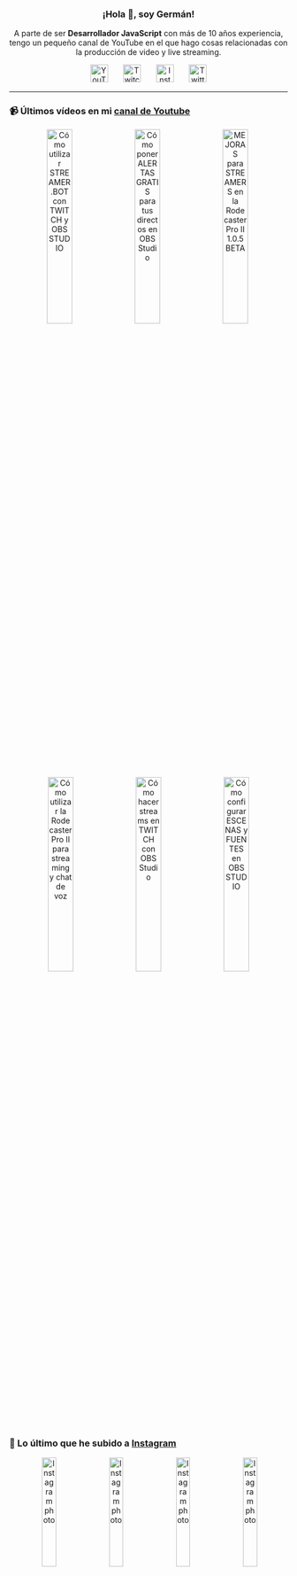 <p align="center" width="300">
  <h3 align="center">¡Hola 👋, soy Germán!</h3>
</p>

<p align="center">A parte de ser <strong>Desarrollador JavaScript</strong> con más de 10 años experiencia, tengo un pequeño canal de YouTube en el que hago cosas relacionadas con la producción de video y live streaming.</p>

<p align="center">
  <a href="https://youtube.com/@germix" target="blank"><img src="https://cdn.simpleicons.org/youtube/FF0000" alt="YouTube" title="YouTube" width="32px" /></a>
  &#8287;&#8287;&#8287;&#8287;&#8287;
  <a href="https://twitch.tv/germix_tv" target="blank"><img src="https://cdn.simpleicons.org/twitch/9146FF" alt="Twitch" title="Twitch" width="32px" /></a>
  &#8287;&#8287;&#8287;&#8287;&#8287;
  <a href="https://instagram.com/germix_tv" target="blank"><img src="https://cdn.simpleicons.org/instagram/E4405F" alt="Instagram" title="Instagram" width="32px" /></a>
  &#8287;&#8287;&#8287;&#8287;&#8287;
  <a href="https://twitter.com/germix_tv" target="blank"><img src="https://cdn.simpleicons.org/twitter/1DA1F2" alt="Twitter" title="Twitter" width="32px" />
  </a>
</p>

<hr />

<p align="center">
  <h3>📹 Últimos vídeos en mi <a href="https://youtube.com/@germix?sub_confirmation=1" target="blank">canal de Youtube</a></h3>
</p>
<p align="center">&#8287;<a href="https://youtu.be/2AilFoiYnlc" target="blank"><img width="30%" src="https://img.youtube.com/vi/2AilFoiYnlc/mqdefault.jpg" alt="Cómo utilizar STREAMER.BOT con TWITCH y OBS STUDIO" title="Cómo utilizar STREAMER.BOT con TWITCH y OBS STUDIO" /></a>  &#8287;<a href="https://youtu.be/3EUPLZjGjkY" target="blank"><img width="30%" src="https://img.youtube.com/vi/3EUPLZjGjkY/mqdefault.jpg" alt="Cómo poner ALERTAS GRATIS para tus directos en OBS Studio" title="Cómo poner ALERTAS GRATIS para tus directos en OBS Studio" /></a>  &#8287;<a href="https://youtu.be/3mLzME7gODA" target="blank"><img width="30%" src="https://img.youtube.com/vi/3mLzME7gODA/mqdefault.jpg" alt="MEJORAS para STREAMERS en la Rodecaster Pro II 1.0.5 BETA" title="MEJORAS para STREAMERS en la Rodecaster Pro II 1.0.5 BETA" /></a>  &#8287;<a href="https://youtu.be/8784wBhHpVo" target="blank"><img width="30%" src="https://img.youtube.com/vi/8784wBhHpVo/mqdefault.jpg" alt="Cómo utilizar la Rodecaster Pro II para streaming y chat de voz" title="Cómo utilizar la Rodecaster Pro II para streaming y chat de voz" /></a>  &#8287;<a href="https://youtu.be/L-Fe5wee3uM" target="blank"><img width="30%" src="https://img.youtube.com/vi/L-Fe5wee3uM/mqdefault.jpg" alt="Cómo hacer streams en TWITCH con OBS Studio" title="Cómo hacer streams en TWITCH con OBS Studio" /></a>  &#8287;<a href="https://youtu.be/TjLFIa8oTSs" target="blank"><img width="30%" src="https://img.youtube.com/vi/TjLFIa8oTSs/mqdefault.jpg" alt="Cómo configurar ESCENAS y FUENTES en OBS STUDIO" title="Cómo configurar ESCENAS y FUENTES en OBS STUDIO" /></a></p>

<p align="center">
  <h3>📸 Lo último que he subido a <a href="https://instagram.com/germix_tv" target="blank">Instagram</a></h3>
</p>
<p align="center">&#8287;<a href='https://instagram.com/p/Cxlxoh3NyWS' target='_blank'><img width='22.5%' src='https://scontent-mia3-1.cdninstagram.com/v/t51.2885-15/382717151_1640351209708007_2810377516422796081_n.jpg?stp=dst-jpg_e15_fr_p1080x1080&_nc_ht=scontent-mia3-1.cdninstagram.com&_nc_cat=111&_nc_ohc=KZ6J5mlZ-90AX8vwndC&edm=APU89FABAAAA&ccb=7-5&oh=00_AfAEJUMt9neFouo9SgAXFv75aA6g8KL5_pKCwbOBMABLpw&oe=6512A550&_nc_sid=bc0c2c' alt='Instagram photo' /></a>  &#8287;<a href='https://instagram.com/p/CxlIWT1xqd2' target='_blank'><img width='22.5%' src='https://scontent-mia3-1.cdninstagram.com/v/t51.2885-15/382074454_1344757813125414_5061495449904523297_n.jpg?stp=dst-jpg_e15_fr_p1080x1080&_nc_ht=scontent-mia3-1.cdninstagram.com&_nc_cat=106&_nc_ohc=9a3yd-2WBKkAX-vmdon&edm=APU89FABAAAA&ccb=7-5&oh=00_AfCi9YcU2zci_qWHCzFeWu077Nxk6m83so8wMQaVsI0Nxg&oe=65125555&_nc_sid=bc0c2c' alt='Instagram photo' /></a>  &#8287;<a href='https://instagram.com/p/CxfLuNntSfq' target='_blank'><img width='22.5%' src='https://scontent-mia3-1.cdninstagram.com/v/t51.2885-15/380933585_866192648374192_3721113509983964004_n.jpg?stp=dst-jpg_e15&_nc_ht=scontent-mia3-1.cdninstagram.com&_nc_cat=104&_nc_ohc=f7tW5S7S7pwAX_ixXL9&edm=APU89FABAAAA&ccb=7-5&oh=00_AfBK8AgKET2VtmHGLa9U7zeYfbl_OwTC7BlqZtQf5adAtg&oe=65122D70&_nc_sid=bc0c2c' alt='Instagram photo' /></a>  &#8287;<a href='https://instagram.com/p/CxcmVWwtzu9' target='_blank'><img width='22.5%' src='https://scontent-mia3-2.cdninstagram.com/v/t51.2885-15/380476596_665248502248186_2550840238999617619_n.jpg?stp=dst-jpg_e15_fr_p1080x1080&_nc_ht=scontent-mia3-2.cdninstagram.com&_nc_cat=110&_nc_ohc=EsgSMiUsbhwAX-mQ4jI&edm=APU89FABAAAA&ccb=7-5&oh=00_AfA5zDAlkbt-WOAKE7gqzQ6jKjFo-_Roo2ioX8JQ-seZ9g&oe=651257E4&_nc_sid=bc0c2c' alt='Instagram photo' /></a></p>